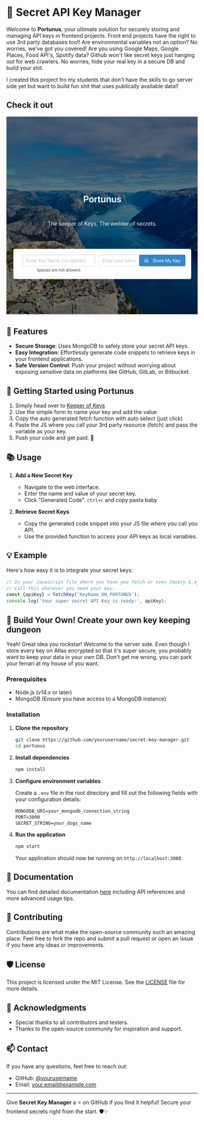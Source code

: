 # 🔐 Secret API Key Manager

Welcome to **Portunus**, your ultimate solution for securely storing and managing API keys in frontend projects. Front end projects have the right to use 3rd party databases too!!
Are environmental variables not an option? No worries, we've got you covered!
Are you using Google Maps, Google Places, Food API's, Spotify data? Github won't like secret keys just hanging out for web crawlers.
No worries, hide your real key in a secure DB and build your shit. 

I created this project fro my students that don't have the skills to go server side yet but want to build fun shit that uses publically available data!!

##  Check it out
[![screenshot](public/images/portunus-screen-shot.png)](https://portunus-37606f126db8.herokuapp.com/)

## 🌟 Features

- **Secure Storage**: Uses MongoDB to safely store your secret API keys.
- **Easy Integration**: Effortlessly generate code snippets to retrieve keys in your frontend applications.
- **Safe Version Control**: Push your project without worrying about exposing sensitive data on platforms like GitHub, GitLab, or Bitbucket.

## 🚀 Getting Started using Portunus

1. Simply head over to [Keeper of Keys](https://aqueous-ocean-81489-d60197adbd3e.herokuapp.com/)
2. Use the simple form to name your key and add the value
3. Copy the auto generated fetch function with auto select (just click)
4. Paste the JS where you call your 3rd party resource (fetch) and pass the variable as your key.
5. Push your code and get paid. 💸

## 📚 Usage

1. **Add a New Secret Key**

   - Navigate to the web interface.
   - Enter the name and value of your secret key.
   - Click "Generated Code". ```ctrl+c``` and copy pasta baby

2. **Retrieve Secret Keys**

   - Copy the generated code snippet into your JS file where you call you API.
   - Use the provided function to access your API keys as local variables.

## 💡 Example

Here's how easy it is to integrate your secret keys:

```javascript
// In your Javascript file where you have you fetch or even Jquery $.ajax() method ... ewe
// Call this wherever you need your key.      
const {apiKey} = fetchKey('KeyName_ON_PORTUNUS');
console.log('Your super secret API Key is ready:', apiKey);
```
## 🚀 Build Your Own! Create your own key keeping dungeon
Yeah! Great idea you rockstar!
Welcome to the server side. 
Even though I store every key on Atlas encrypted so that it's super secure, you probably want to keep your data in your own DB. Don't get me wrong, you can park your ferrari at my house of you want.

### Prerequisites

- Node.js (v14.x or later)
- MongoDB (Ensure you have access to a MongoDB instance)

### Installation

1. **Clone the repository**

   ```bash
   git clone https://github.com/yourusername/secret-key-manager.git
   cd portunus
   ```

2. **Install dependencies**

   ```bash
   npm install
   ```

3. **Configure environment variables**

   Create a `.env` file in the root directory and fill out the following fields with your configuration details:

   ```plaintext
   MONGODB_URI=your_mongodb_connection_string
   PORT=3000
   SECRET_STRING=your_dogs_name
   ```

4. **Run the application**

   ```bash
   npm start
   ```

   Your application should now be running on `http://localhost:3000`.


## 📖 Documentation

You can find detailed documentation [here](https://github.com/djibba22/portunus/wiki) including API references and more advanced usage tips.

## 🤝 Contributing

Contributions are what make the open-source community such an amazing place. Feel free to fork the repo and submit a pull request or open an issue if you have any ideas or improvements. 

## 🛡️ License

This project is licensed under the MIT License. See the [LICENSE](LICENSE) file for more details.

## 🙏 Acknowledgments

- Special thanks to all contributors and testers.
- Thanks to the open-source community for inspiration and support.

## 📫 Contact

If you have any questions, feel free to reach out:

- GitHub: [@yourusername](https://github.com/yourusername)
- Email: your.email@example.com

---

Give **Secret Key Manager** a ⭐ on GitHub if you find it helpful! Secure your frontend secrets right from the start. 🛡️✨